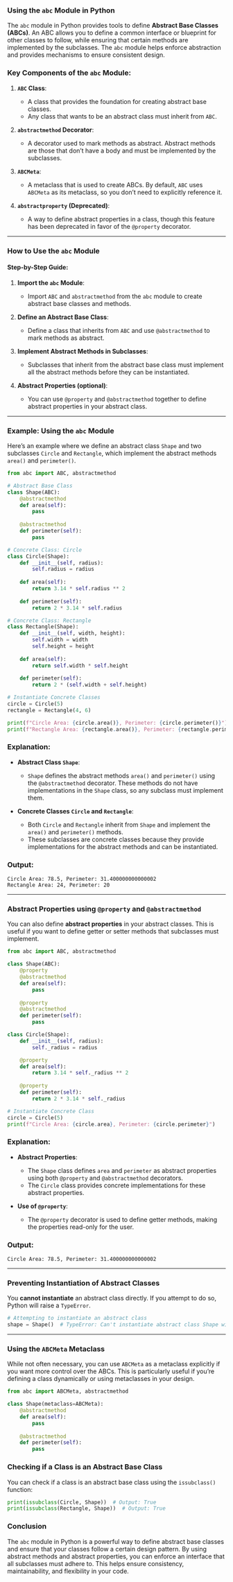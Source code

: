 ### **Using the `abc` Module in Python**

The `abc` module in Python provides tools to define **Abstract Base Classes (ABCs)**. An ABC allows you to define a common interface or blueprint for other classes to follow, while ensuring that certain methods are implemented by the subclasses. The `abc` module helps enforce abstraction and provides mechanisms to ensure consistent design.

### **Key Components of the `abc` Module**:

1. **`ABC` Class**:
   - A class that provides the foundation for creating abstract base classes.
   - Any class that wants to be an abstract class must inherit from `ABC`.

2. **`abstractmethod` Decorator**:
   - A decorator used to mark methods as abstract. Abstract methods are those that don’t have a body and must be implemented by the subclasses.

3. **`ABCMeta`**:
   - A metaclass that is used to create ABCs. By default, `ABC` uses `ABCMeta` as its metaclass, so you don’t need to explicitly reference it.

4. **`abstractproperty` (Deprecated)**:
   - A way to define abstract properties in a class, though this feature has been deprecated in favor of the `@property` decorator.

---

### **How to Use the `abc` Module**

#### **Step-by-Step Guide**:

1. **Import the `abc` Module**:
   - Import `ABC` and `abstractmethod` from the `abc` module to create abstract base classes and methods.
   
2. **Define an Abstract Base Class**:
   - Define a class that inherits from `ABC` and use `@abstractmethod` to mark methods as abstract.

3. **Implement Abstract Methods in Subclasses**:
   - Subclasses that inherit from the abstract base class must implement all the abstract methods before they can be instantiated.

4. **Abstract Properties (optional)**:
   - You can use `@property` and `@abstractmethod` together to define abstract properties in your abstract class.

---

### **Example: Using the `abc` Module**

Here’s an example where we define an abstract class `Shape` and two subclasses `Circle` and `Rectangle`, which implement the abstract methods `area()` and `perimeter()`.

```python
from abc import ABC, abstractmethod

# Abstract Base Class
class Shape(ABC):
    @abstractmethod
    def area(self):
        pass
    
    @abstractmethod
    def perimeter(self):
        pass

# Concrete Class: Circle
class Circle(Shape):
    def __init__(self, radius):
        self.radius = radius
    
    def area(self):
        return 3.14 * self.radius ** 2
    
    def perimeter(self):
        return 2 * 3.14 * self.radius

# Concrete Class: Rectangle
class Rectangle(Shape):
    def __init__(self, width, height):
        self.width = width
        self.height = height
    
    def area(self):
        return self.width * self.height
    
    def perimeter(self):
        return 2 * (self.width + self.height)

# Instantiate Concrete Classes
circle = Circle(5)
rectangle = Rectangle(4, 6)

print(f"Circle Area: {circle.area()}, Perimeter: {circle.perimeter()}")
print(f"Rectangle Area: {rectangle.area()}, Perimeter: {rectangle.perimeter()}")
```

### **Explanation**:
- **Abstract Class `Shape`**:
  - `Shape` defines the abstract methods `area()` and `perimeter()` using the `@abstractmethod` decorator. These methods do not have implementations in the `Shape` class, so any subclass must implement them.
  
- **Concrete Classes `Circle` and `Rectangle`**:
  - Both `Circle` and `Rectangle` inherit from `Shape` and implement the `area()` and `perimeter()` methods.
  - These subclasses are concrete classes because they provide implementations for the abstract methods and can be instantiated.

### **Output:**
```
Circle Area: 78.5, Perimeter: 31.400000000000002
Rectangle Area: 24, Perimeter: 20
```

---

### **Abstract Properties using `@property` and `@abstractmethod`**

You can also define **abstract properties** in your abstract classes. This is useful if you want to define getter or setter methods that subclasses must implement.

```python
from abc import ABC, abstractmethod

class Shape(ABC):
    @property
    @abstractmethod
    def area(self):
        pass
    
    @property
    @abstractmethod
    def perimeter(self):
        pass

class Circle(Shape):
    def __init__(self, radius):
        self._radius = radius

    @property
    def area(self):
        return 3.14 * self._radius ** 2
    
    @property
    def perimeter(self):
        return 2 * 3.14 * self._radius

# Instantiate Concrete Class
circle = Circle(5)
print(f"Circle Area: {circle.area}, Perimeter: {circle.perimeter}")
```

### **Explanation:**
- **Abstract Properties**:
  - The `Shape` class defines `area` and `perimeter` as abstract properties using both `@property` and `@abstractmethod` decorators.
  - The `Circle` class provides concrete implementations for these abstract properties.
  
- **Use of `@property`**:
  - The `@property` decorator is used to define getter methods, making the properties read-only for the user.

### **Output:**
```
Circle Area: 78.5, Perimeter: 31.400000000000002
```

---

### **Preventing Instantiation of Abstract Classes**

You **cannot instantiate** an abstract class directly. If you attempt to do so, Python will raise a `TypeError`.

```python
# Attempting to instantiate an abstract class
shape = Shape()  # TypeError: Can't instantiate abstract class Shape with abstract methods area, perimeter
```

---

### **Using the `ABCMeta` Metaclass**

While not often necessary, you can use `ABCMeta` as a metaclass explicitly if you want more control over the ABCs. This is particularly useful if you’re defining a class dynamically or using metaclasses in your design.

```python
from abc import ABCMeta, abstractmethod

class Shape(metaclass=ABCMeta):
    @abstractmethod
    def area(self):
        pass
    
    @abstractmethod
    def perimeter(self):
        pass
```

### **Checking if a Class is an Abstract Base Class**

You can check if a class is an abstract base class using the `issubclass()` function:

```python
print(issubclass(Circle, Shape))  # Output: True
print(issubclass(Rectangle, Shape))  # Output: True
```

### **Conclusion**

The `abc` module in Python is a powerful way to define abstract base classes and ensure that your classes follow a certain design pattern. By using abstract methods and abstract properties, you can enforce an interface that all subclasses must adhere to. This helps ensure consistency, maintainability, and flexibility in your code.
